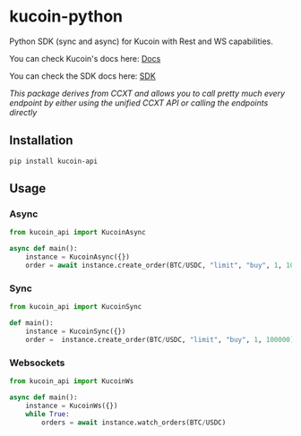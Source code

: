 # kucoin-python
Python SDK (sync and async) for Kucoin with Rest and WS capabilities.

You can check Kucoin's docs here: [Docs](https://ccxt.com)


You can check the SDK docs here: [SDK](https://docs.ccxt.com/#/exchanges/kucoin)

*This package derives from CCXT and allows you to call pretty much every endpoint by either using the unified CCXT API or calling the endpoints directly*

## Installation

```
pip install kucoin-api
```

## Usage

### Async

```Python
from kucoin_api import KucoinAsync

async def main():
    instance = KucoinAsync({})
    order = await instance.create_order(BTC/USDC, "limit", "buy", 1, 100000)
```

### Sync

```Python
from kucoin_api import KucoinSync

def main():
    instance = KucoinSync({})
    order =  instance.create_order(BTC/USDC, "limit", "buy", 1, 100000)
```

### Websockets

```Python
from kucoin_api import KucoinWs

async def main():
    instance = KucoinWs({})
    while True:
        orders = await instance.watch_orders(BTC/USDC)
```

